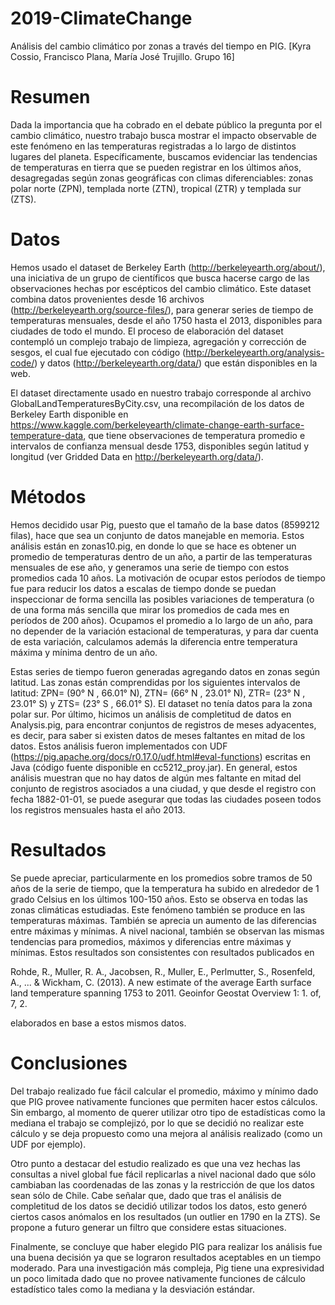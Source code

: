 # 2019-ClimateChange
Análisis del cambio climático por zonas a través del tiempo en PIG. [Kyra Cossio, Francisco Plana, María José Trujillo. Grupo 16]

# Resumen
Dada la importancia que ha cobrado en el debate público la pregunta por el cambio climático, nuestro trabajo busca mostrar el impacto observable de este fenómeno en las temperaturas registradas a lo largo de distintos lugares del planeta. Específicamente, buscamos evidenciar las tendencias de temperaturas en tierra que se pueden registrar en los últimos años, desagregadas según zonas geográficas con climas diferenciables: zonas polar norte (ZPN), templada norte (ZTN), tropical (ZTR) y templada sur (ZTS). 

# Datos
Hemos usado el dataset de Berkeley Earth (http://berkeleyearth.org/about/), una iniciativa de un grupo de científicos que busca hacerse cargo de las observaciones hechas por escépticos del cambio climático. Este dataset combina datos provenientes desde 16 archivos (http://berkeleyearth.org/source-files/), para generar series de tiempo de temperaturas mensuales, desde el año 1750 hasta el 2013, disponibles para ciudades de todo el mundo. El proceso de elaboración del dataset contempló un complejo trabajo de limpieza, agregación y corrección de sesgos, el cual fue ejecutado con código (http://berkeleyearth.org/analysis-code/) y datos (http://berkeleyearth.org/data/) que están disponibles en la web.

El dataset directamente usado en nuestro trabajo corresponde al archivo GlobalLandTemperaturesByCity.csv, una recompilación de los datos de Berkeley Earth disponible en https://www.kaggle.com/berkeleyearth/climate-change-earth-surface-temperature-data, que tiene observaciones de temperatura promedio e intervalos de confianza mensual desde 1753, disponibles según latitud y longitud (ver Gridded Data en http://berkeleyearth.org/data/).


# Métodos
Hemos decidido usar Pig, puesto que el tamaño de la base datos (8599212 filas), hace que sea un conjunto de datos manejable en memoria. Estos análisis están en zonas10.pig, en donde lo que se hace es obtener un promedio de temperaturas dentro de un año, a partir de las temperaturas mensuales de ese año, y generamos una serie de tiempo con estos promedios cada 10 años. La motivación de ocupar estos períodos de tiempo fue para reducir los datos a escalas de tiempo donde se puedan inspeccionar de forma sencilla las posibles variaciones de temperatura (o de una forma más sencilla que mirar los promedios de cada mes en períodos de 200 años). Ocupamos el promedio a lo largo de un año, para no depender de la variación estacional de temperaturas, y para dar cuenta de esta variación, calculamos además la diferencia entre temperatura máxima y mínima dentro de un año. 

Estas series de tiempo fueron generadas agregando datos en zonas según latitud. Las zonas están comprendidas por los siguientes intervalos de latitud: ZPN= (90° N , 66.01° N), ZTN= (66° N , 23.01° N), ZTR= (23° N , 23.01° S) y ZTS= (23° S , 66.01° S). El dataset no tenía datos para la zona polar sur. Por último, hicimos un análisis de completitud de datos en Analysis.pig, para encontrar conjuntos de registros de meses adyacentes, es decir, para saber si existen datos de meses faltantes en mitad de los datos. Estos análisis fueron implementados con UDF (https://pig.apache.org/docs/r0.17.0/udf.html#eval-functions) escritas en Java (código fuente disponible en cc5212_proy.jar). En general, estos análisis muestran que no hay datos de algún mes faltante en mitad del conjunto de registros asociados a una ciudad, y que desde el registro con fecha 1882-01-01, se puede asegurar que todas las ciudades poseen todos los registros mensuales hasta el año 2013.  

# Resultados

Se puede apreciar, particularmente en los promedios sobre tramos de 50 años de la serie de tiempo, que la temperatura ha subido en alrededor de 1 grado Celsius en los últimos 100-150 años. Esto se observa en todas las zonas climáticas estudiadas. Este fenómeno también se produce en las temperaturas máximas. También se aprecia un aumento de las diferencias entre máximas y mínimas. A nivel nacional, también se observan las mismas tendencias para promedios, máximos y diferencias entre máximas y mínimas. Estos resultados son consistentes con resultados publicados en 

Rohde, R., Muller, R. A., Jacobsen, R., Muller, E., Perlmutter, S., Rosenfeld, A., ... & Wickham, C. (2013). A new estimate of the average Earth surface land temperature spanning 1753 to 2011. Geoinfor Geostat Overview 1: 1. of, 7, 2.

elaborados en base a estos mismos datos.


# Conclusiones
Del trabajo realizado fue fácil calcular el promedio, máximo y mínimo dado que PIG provee nativamente funciones que permiten hacer estos cálculos. Sin embargo, al momento de querer utilizar otro tipo de estadísticas como la mediana el trabajo se complejizó, por lo que se decidió no realizar este cálculo y se deja propuesto como una mejora al análisis realizado (como un UDF por ejemplo).

Otro punto a destacar del estudio realizado es que una vez hechas las consultas a nivel global fue fácil replicarlas a nivel nacional dado que sólo cambiaban las coordenadas de las zonas y la restricción de que los datos sean sólo de Chile. Cabe señalar que, dado que tras el análisis de completitud de los datos se decidió utilizar todos los datos, esto generó ciertos casos anómalos en los resultados (un outlier en 1790 en la ZTS). Se propone a futuro generar un filtro que considere estas situaciones.

Finalmente, se concluye que haber elegido PIG para realizar los análisis fue una buena decisión ya que se lograron resultados aceptables en un tiempo moderado. Para una investigación más compleja, Pig tiene una expresividad un poco limitada dado que no provee nativamente funciones de cálculo estadístico tales como la mediana y la desviación estándar.
